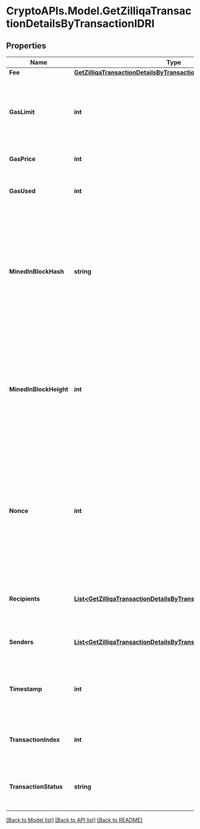 # CryptoAPIs.Model.GetZilliqaTransactionDetailsByTransactionIDRI

## Properties

Name | Type | Description | Notes
------------ | ------------- | ------------- | -------------
**Fee** | [**GetZilliqaTransactionDetailsByTransactionIDRIFee**](GetZilliqaTransactionDetailsByTransactionIDRIFee.md) |  | 
**GasLimit** | **int** | Represents the maximum amount of gas allowed in the block in order to determine how many transactions it can fit. | 
**GasPrice** | **int** | Defines the price of the gas. | 
**GasUsed** | **int** | Defines how much of the gas for the block has been used. | 
**MinedInBlockHash** | **string** | Represents the hash of the block, which is its unique identifier. It represents a cryptographic digital fingerprint made by hashing the block header twice through the SHA256 algorithm. | 
**MinedInBlockHeight** | **int** | Represents the number of blocks in the blockchain preceding this specific block. Block numbers have no gaps. A blockchain usually starts with block 0 called the \&quot;Genesis block\&quot;. | 
**Nonce** | **int** | Represents the sequential running number for an address, starting from 0 for the first transaction. E.g., if the nonce of a transaction is 10, it would be the 11th transaction sent from the sender&#39;s address. | 
**Recipients** | [**List&lt;GetZilliqaTransactionDetailsByTransactionIDRIRecipientsInner&gt;**](GetZilliqaTransactionDetailsByTransactionIDRIRecipientsInner.md) | Represents an object of addresses that receive the transactions. | 
**Senders** | [**List&lt;GetZilliqaTransactionDetailsByTransactionIDRISendersInner&gt;**](GetZilliqaTransactionDetailsByTransactionIDRISendersInner.md) | Represents an object of addresses that provide the funds. | 
**Timestamp** | **int** | Defines the exact date/time when this block was mined in Unix Timestamp. | 
**TransactionIndex** | **int** | Defines the numeric representation of the transaction index. | 
**TransactionStatus** | **string** | Defines the status of the transaction, whether it is e.g. pending or complete. | 

[[Back to Model list]](../README.md#documentation-for-models) [[Back to API list]](../README.md#documentation-for-api-endpoints) [[Back to README]](../README.md)

